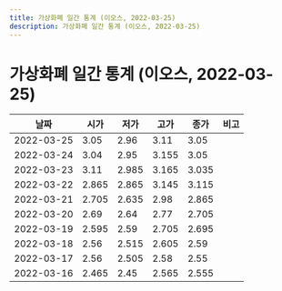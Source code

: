 ```yaml
---
title: 가상화폐 일간 통계 (이오스, 2022-03-25)
description: 가상화폐 일간 통계 (이오스, 2022-03-25)
---
```


가상화폐 일간 통계 (이오스, 2022-03-25)
===

|날짜|시가|저가|고가|종가|비고|
|--|--|--|--|--|--|
|2022-03-25|3.05|2.96|3.11|3.05|    |
|2022-03-24|3.04|2.95|3.155|3.05|    |
|2022-03-23|3.11|2.985|3.165|3.035|    |
|2022-03-22|2.865|2.865|3.145|3.115|    |
|2022-03-21|2.705|2.635|2.98|2.865|    |
|2022-03-20|2.69|2.64|2.77|2.705|    |
|2022-03-19|2.595|2.59|2.705|2.695|    |
|2022-03-18|2.56|2.515|2.605|2.59|    |
|2022-03-17|2.56|2.505|2.58|2.55|    |
|2022-03-16|2.465|2.45|2.565|2.555|    |

